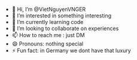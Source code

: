 - 👋 Hi, I’m @VietNguyenVNGER
- 👀 I’m interested in something interesting
- 🌱 I’m currently learning code
- 💞️ I’m looking to collaborate on experiences
- 📫 How to reach me : just DM
- 😄 Pronouns: nothing special
- ⚡ Fun fact: in Germany we dont have that luxury

<!---
VietNguyenVNGER/VietNguyenVNGER is a ✨ special ✨ repository because its `README.md` (this file) appears on your GitHub profile.
You can click the Preview link to take a look at your changes.
--->
